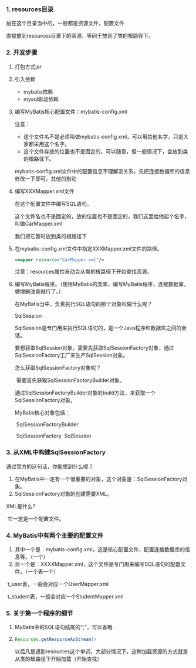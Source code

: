 ### 1. resources目录

放在这个目录当中的，一般都是资源文件，配置文件

直接放到resources目录下的资源，等同于放到了类的根路径下。

### 2. 开发步骤

1. 打包方式jar

2. 引入依赖

   + mybatis依赖
   + mysql驱动依赖

3. 编写MyBatis核心配置文件：mybatis-config.xml

   注意：

   + 这个文件名不是必须叫做mybatis-config.xml，可以用其他名字，只是大家都采用这个名字。
   + 这个文件存放的位置也不是固定的，可以随意，但一般情况下，会放到类的根路径下。

   mybatis-config.xml文件中的配置信息不理解没关系，先把连接数据库的信息修改一下即可。其他的别动

4. 编写XXXMapper.xml文件

   在这个配置文件中编写SQL语句。

   这个文件名也不是固定的，放的位置也不是固定的，我们这里给他起个名字，叫做CarMapper.xml

   我们把它暂时放到类的根路径下

5. 在mybatis-config.xml文件中指定XXXMapper.xml文件的路径。

   ```xml
   <mapper resource="CarMapper.xml"/>
   ```

   注意：resources属性自动会从类的根路径下开始查找资源。

6. 编写MyBatis程序。（使用MyBatis的类库，编写MyBatis程序，连接数据库，做增删改查就行了。）

   在MyBatis当中，负责执行SQL语句的那个对象叫做什么呢？

   SqlSession

   SqlSession是专门用来执行SQL语句的，是一个Java程序和数据库之间的会话。

   要想获取SqlSession对象，需要先获取SqlSessionFactory对象，通过SqlSessionFactory工厂来生产SqlSession对象。

   怎么获取SqlSessionFactory对象呢？

   ​    需要首先获取SqlSessionFactoryBuilder对象。

   ​    通过SqlSessionFactoryBuilder对象的build方法，来获取一个SqlSessionFactory对象。

   MyBatis核心对象包括：

   ​    SqlSessionFactoryBuilder

   ​    SqlSessionFactory
   ​    SqlSession

### 3. 从XML中构建SqlSessionFactory

通过官方的这句话，你能想到什么呢？ 

1. 在MyBatis中一定有一个很重要的对象，这个对象是：SqlSessionFactory对象。
2. SqlSessionFactory对象的创建需要XML。

XML是什么?

​	它一定是一个配置文件。

### 4. MyBatis中有两个主要的配置文件

1. 其中一个是：mybatis-config.xml，这是核心配置文件，配置连接数据库的信息等。（一个）
2. 另一个是：XXXXMapper.xml，这个文件是专门用来编写SQL语句的配置文件。（一个表一个）

​	t_user表，一般会对应一个UserMapper.xml

​	t_student表，一般会对应一个StudentMapper.xml

### 5. 关于第一个程序的细节

1. MyBatis中的SQL语句结尾的";"，可以省略

2. ```java
   Resources.getResourceAsStream()
   ```

   以后凡是遇到resources这个单词，大部分情况下，这种加载资源的方式就是从类的根路径下开始加载（开始查找）